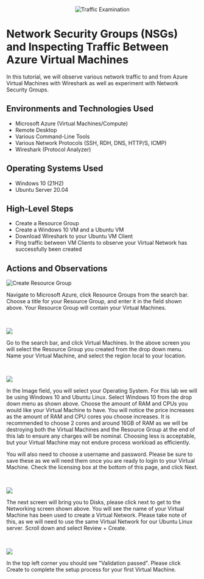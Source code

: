 <p align="center">
<img src="https://i.imgur.com/Ua7udoS.png" alt="Traffic Examination"/>
</p>

<h1>Network Security Groups (NSGs) and Inspecting Traffic Between Azure Virtual Machines</h1>
In this tutorial, we will observe various network traffic to and from Azure Virtual Machines with Wireshark as well as experiment with Network Security Groups. <br />



<h2>Environments and Technologies Used</h2>

- Microsoft Azure (Virtual Machines/Compute)
- Remote Desktop
- Various Command-Line Tools
- Various Network Protocols (SSH, RDH, DNS, HTTP/S, ICMP)
- Wireshark (Protocol Analyzer)

<h2>Operating Systems Used </h2>

- Windows 10 (21H2)
- Ubuntu Server 20.04

<h2>High-Level Steps</h2>

- Create a Resource Group
- Create a Windows 10 VM and a Ubuntu VM
- Download Wireshark to your Ubuntu VM Client
- Ping traffic between VM Clients to observe your Virtual Network has successfully been created

<h2>Actions and Observations</h2>

<p>
<img src="https://i.imgur.com/nzGyGzR.png" alt="Create Resource Group">
</p>
<p>
Navigate to Microsoft Azure, click Resource Groups from the search bar. Choose a title for your Resource Group, and enter it in the field shown above. Your Resource Group will contain your Virtual Machines. 
</p>
<br />

<p>
<img src="https://i.imgur.com/c6AWstX.png">
</p>
<p>
Go to the search bar, and click Virtual Machines. In the above screen you will select the Resource Group you created from the drop down menu. Name your Virtual Machine, and select the region local to your location.
</p>
<br />

<p>
<img src="https://i.imgur.com/0t9UaVH.png">
</p>
<p>
In the Image field, you will select your Operating System. For this lab we will be using Windows 10 and Ubuntu Linux. Select Windows 10 from the drop down menu as shown above. Choose the amount of RAM and CPUs you would like your Virtual Machine to have. You will notice the price increases as the amount of RAM and CPU cores you choose increases. It is recommended to choose 2 cores and around 16GB of RAM as we will be destroying both the Virtual Machines and the Resource Group at the end of this lab to ensure any charges will be nominal. Choosing less is acceptable, but your Virtual Machine may not endure process workload as efficiently.
</p>
<p>You will also need to choose a username and password. Please be sure to save these as we will need them once you are ready to login to your Virtual Machine. Check the licensing box at the bottom of this page, and click Next.</p>
<br />
<p>
<img src="https://i.imgur.com/WbelqLs.png">
</p>
<p>The next screen will bring you to Disks, please click next to get to the Networking screen shown above. You will see the name of your Virtual Machine has been used to create a Virtual Network. Please take note of this, as we will need to use the same Virtual Network for our Ubuntu Linux server. Scroll down and select Review + Create.</p>
<br>
<p>
 <img src="https://i.imgur.com/4uM2sWX.png"> 
</p>
<p>
 In the top left corner you should see "Validation passed". Please click Create to complete the setup process for your first Virtual Machine. 
</p>
